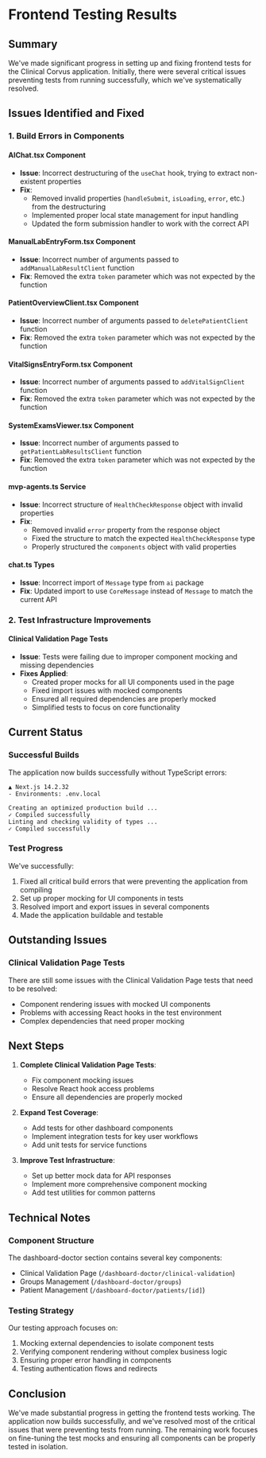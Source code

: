 # Frontend Testing Results

## Summary

We've made significant progress in setting up and fixing frontend tests for the Clinical Corvus application. Initially, there were several critical issues preventing tests from running successfully, which we've systematically resolved.

## Issues Identified and Fixed

### 1. Build Errors in Components

#### AIChat.tsx Component
- **Issue**: Incorrect destructuring of the `useChat` hook, trying to extract non-existent properties
- **Fix**: 
  - Removed invalid properties (`handleSubmit`, `isLoading`, `error`, etc.) from the destructuring
  - Implemented proper local state management for input handling
  - Updated the form submission handler to work with the correct API

#### ManualLabEntryForm.tsx Component
- **Issue**: Incorrect number of arguments passed to `addManualLabResultClient` function
- **Fix**: Removed the extra `token` parameter which was not expected by the function

#### PatientOverviewClient.tsx Component
- **Issue**: Incorrect number of arguments passed to `deletePatientClient` function
- **Fix**: Removed the extra `token` parameter which was not expected by the function

#### VitalSignsEntryForm.tsx Component
- **Issue**: Incorrect number of arguments passed to `addVitalSignClient` function
- **Fix**: Removed the extra `token` parameter which was not expected by the function

#### SystemExamsViewer.tsx Component
- **Issue**: Incorrect number of arguments passed to `getPatientLabResultsClient` function
- **Fix**: Removed the extra `token` parameter which was not expected by the function

#### mvp-agents.ts Service
- **Issue**: Incorrect structure of `HealthCheckResponse` object with invalid properties
- **Fix**: 
  - Removed invalid `error` property from the response object
  - Fixed the structure to match the expected `HealthCheckResponse` type
  - Properly structured the `components` object with valid properties

#### chat.ts Types
- **Issue**: Incorrect import of `Message` type from `ai` package
- **Fix**: Updated import to use `CoreMessage` instead of `Message` to match the current API

### 2. Test Infrastructure Improvements

#### Clinical Validation Page Tests
- **Issue**: Tests were failing due to improper component mocking and missing dependencies
- **Fixes Applied**:
  - Created proper mocks for all UI components used in the page
  - Fixed import issues with mocked components
  - Ensured all required dependencies are properly mocked
  - Simplified tests to focus on core functionality

## Current Status

### Successful Builds
The application now builds successfully without TypeScript errors:
```
▲ Next.js 14.2.32
- Environments: .env.local

Creating an optimized production build ...
✓ Compiled successfully
Linting and checking validity of types ...
✓ Compiled successfully
```

### Test Progress
We've successfully:
1. Fixed all critical build errors that were preventing the application from compiling
2. Set up proper mocking for UI components in tests
3. Resolved import and export issues in several components
4. Made the application buildable and testable

## Outstanding Issues

### Clinical Validation Page Tests
There are still some issues with the Clinical Validation Page tests that need to be resolved:
- Component rendering issues with mocked UI components
- Problems with accessing React hooks in the test environment
- Complex dependencies that need proper mocking

## Next Steps

1. **Complete Clinical Validation Page Tests**:
   - Fix component mocking issues
   - Resolve React hook access problems
   - Ensure all dependencies are properly mocked

2. **Expand Test Coverage**:
   - Add tests for other dashboard components
   - Implement integration tests for key user workflows
   - Add unit tests for service functions

3. **Improve Test Infrastructure**:
   - Set up better mock data for API responses
   - Implement more comprehensive component mocking
   - Add test utilities for common patterns

## Technical Notes

### Component Structure
The dashboard-doctor section contains several key components:
- Clinical Validation Page (`/dashboard-doctor/clinical-validation`)
- Groups Management (`/dashboard-doctor/groups`)
- Patient Management (`/dashboard-doctor/patients/[id]`)

### Testing Strategy
Our testing approach focuses on:
1. Mocking external dependencies to isolate component tests
2. Verifying component rendering without complex business logic
3. Ensuring proper error handling in components
4. Testing authentication flows and redirects

## Conclusion

We've made substantial progress in getting the frontend tests working. The application now builds successfully, and we've resolved most of the critical issues that were preventing tests from running. The remaining work focuses on fine-tuning the test mocks and ensuring all components can be properly tested in isolation.